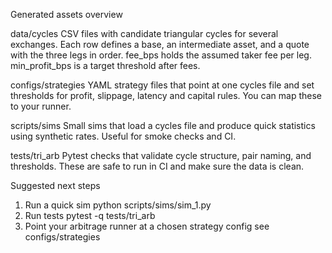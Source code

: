 Generated assets overview

data/cycles
CSV files with candidate triangular cycles for several exchanges. Each row defines a base, an intermediate asset, and a quote with the three legs in order. fee_bps holds the assumed taker fee per leg. min_profit_bps is a target threshold after fees.

configs/strategies
YAML strategy files that point at one cycles file and set thresholds for profit, slippage, latency and capital rules. You can map these to your runner.

scripts/sims
Small sims that load a cycles file and produce quick statistics using synthetic rates. Useful for smoke checks and CI.

tests/tri_arb
Pytest checks that validate cycle structure, pair naming, and thresholds. These are safe to run in CI and make sure the data is clean.

Suggested next steps
1. Run a quick sim
   python scripts/sims/sim_1.py
2. Run tests
   pytest -q tests/tri_arb
3. Point your arbitrage runner at a chosen strategy config
   see configs/strategies
